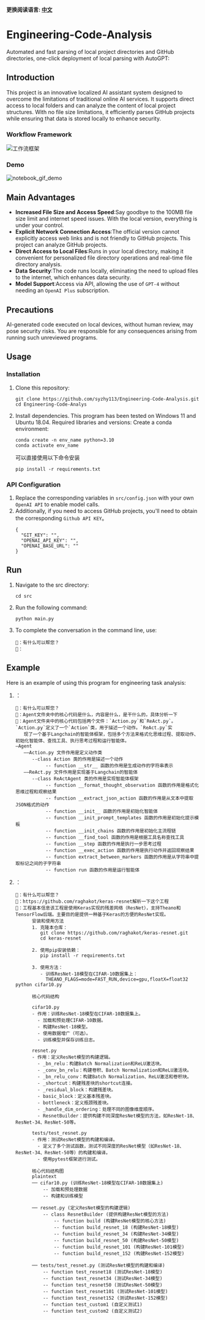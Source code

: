**更换阅读语言: [中文](README_CN.md)**

# Engineering-Code-Analysis
Automated and fast parsing of local project directories and GitHub directories, one-click deployment of local parsing with AutoGPT:

## Introduction

This project is an innovative localized AI assistant system designed to overcome the limitations of traditional online AI services. It supports direct access to local folders and can analyze the content of local project structures. With no file size limitations, it efficiently parses GitHub projects while ensuring that data is stored locally to enhance security.

### Workflow Framework
![工作流框架](image/image.png)

### Demo
![notebook_gif_demo](image/1.gif)

## Main Advantages

- **Increased File Size and Access Speed**:Say goodbye to the 100MB file size limit and internet speed issues. With the local version, everything is under your control.
- **Explicit Network Connection Access**:The official version cannot explicitly access web links and is not friendly to GitHub projects. This project can analyze GitHub projects.
- **Direct Access to Local Files**:Runs in your local directory, making it convenient for personalized file directory operations and real-time file directory analysis.
-  **Data Security**:The code runs locally, eliminating the need to upload files to the internet, which enhances data security.
-  **Model Support**:Access via API, allowing the use of ```GPT-4``` without needing an ```OpenAI Plus``` subscription.

## Precautions
AI-generated code executed on local devices, without human review, may pose security risks. You are responsible for any consequences arising from running such unreviewed programs.

## Usage

### Installation

1. Clone this repository:
   ```shell
   git clone https://github.com/syzhy113/Engineering-Code-Analysis.git
   cd Engineering-Code-Analys
   ```

2. Install dependencies. This program has been tested on Windows 11 and Ubuntu 18.04. Required libraries and versions:
   Create a conda environment:
      ```shell
   conda create -n env_name python=3.10
   conda activate env_name
   ```
   可以直接使用以下命令安装
   ```shell
   pip install -r requirements.txt
   ```

### API Configuration
1. Replace the corresponding variables in ```src/config.json``` with your own ```OpenAI API``` to enable model calls.<br>
2. Additionally, if you need to access GitHub projects, you'll need to obtain the corresponding ```Github API KEY```。
   ```shell
   {
     "GIT_KEY": "",
     "OPENAI_API_KEY": "",
     "OPENAI_BASE_URL": ""
   }
   ```

## Run

1. Navigate to the src directory:
   ```shell
   cd src
   ```

2. Run the following command:
   ```shell
   python main.py
   ```

3. To complete the conversation in the command line, use:
   ```shell
   🤖：有什么可以帮您？
   👨：
   ```


## Example

Here is an example of using this program for engineering task analysis:

1. ：
   ```shell
   🤖：有什么可以帮您？
   👨：Agent文件夹中的核心代码是什么，内容是什么，是干什么的，具体分析一下
   🤖：Agent文件夹中的核心代码包括两个文件：`Action.py`和`ReAct.py`。`Action.py`定义了一个`Action`类，用于描述一个动作。`ReAct.py`实
      现了一个基于Langchain的智能体框架，包括多个方法来格式化思维过程、提取动作、初始化智能体、查找工具、执行思考过程和运行智能体。
   —Agent
      ——Action.py 文件作用是定义动作类
         --class Action 类的作用是描述一个动作
              -- function __str__ 函数的作用是生成动作的字符串表示
      ——ReAct.py 文件作用是实现基于Langchain的智能体
         --class ReActAgent 类的作用是实现智能体框架
              -- function __format_thought_observation 函数的作用是格式化思维过程和观察结果
              -- function __extract_json_action 函数的作用是从文本中提取JSON格式的动作
              -- function __init__ 函数的作用是初始化智能体
              -- function __init_prompt_templates 函数的作用是初始化提示模板
              -- function __init_chains 函数的作用是初始化主流程链
              -- function __find_tool 函数的作用是根据工具名称查找工具
              -- function __step 函数的作用是执行一步思考过程
              -- function __exec_action 函数的作用是执行动作并返回观察结果
              -- function extract_between_markers 函数的作用是从字符串中提取标记之间的子字符串
              -- function run 函数的作用是运行智能体
      ```
2. ：
   ```shell
   🤖：有什么可以帮您？
   👨：https://github.com/raghakot/keras-resnet解析一下这个工程
   🤖：工程基本信息该工程是使用Keras实现的残差网络（ResNet），支持Theano和TensorFlow后端。主要目的是提供一种基于Keras的方便的ResNet实现。
         安装和使用方法
         1. 克隆本仓库：
            git clone https://github.com/raghakot/keras-resnet.git
            cd keras-resnet
         
         2. 使用pip安装依赖：
            pip install -r requirements.txt
         
         3. 使用方法：
            - 训练ResNet-18模型在CIFAR-10数据集上：
              THEANO_FLAGS=mode=FAST_RUN,device=gpu,floatX=float32 python cifar10.py
         
         核心代码结构
         
         cifar10.py
         - 作用：训练ResNet-18模型在CIFAR-10数据集上。
           - 加载和预处理CIFAR-10数据。
           - 构建ResNet-18模型。
           - 使用数据增广（可选）。
           - 训练模型并保存训练日志。
         
         resnet.py
         - 作用：定义ResNet模型的构建逻辑。
           - _bn_relu：构建Batch Normalization和ReLU激活块。
           - _conv_bn_relu：构建卷积、Batch Normalization和ReLU激活块。
           - _bn_relu_conv：构建Batch Normalization、ReLU激活和卷积块。
           - _shortcut：构建残差块的shortcut连接。
           - _residual_block：构建残差块。
           - basic_block：定义基本残差块。
           - bottleneck：定义瓶颈残差块。
           - _handle_dim_ordering：处理不同的图像维度顺序。
           - ResnetBuilder：提供构建不同深度ResNet模型的方法，如ResNet-18、ResNet-34、ResNet-50等。
         
         tests/test_resnet.py
         - 作用：测试ResNet模型的构建和编译。
           - 定义了多个测试函数，测试不同深度的ResNet模型（如ResNet-18、ResNet-34、ResNet-50等）的构建和编译。
           - 使用pytest框架进行测试。
         
         核心代码结构图
         plaintext
         ── cifar10.py (训练ResNet-18模型在CIFAR-10数据集上)
             -- 加载和预处理数据
             -- 构建和训练模型
         
         ── resnet.py (定义ResNet模型的构建逻辑)
             -- class ResnetBuilder (提供构建ResNet模型的方法)
                 -- function build (构建ResNet模型的核心方法)
                 -- function build_resnet_18 (构建ResNet-18模型)
                 -- function build_resnet_34 (构建ResNet-34模型)
                 -- function build_resnet_50 (构建ResNet-50模型)
                 -- function build_resnet_101 (构建ResNet-101模型)
                 -- function build_resnet_152 (构建ResNet-152模型)
         
         ── tests/test_resnet.py (测试ResNet模型的构建和编译)
             -- function test_resnet18 (测试ResNet-18模型)
             -- function test_resnet34 (测试ResNet-34模型)
             -- function test_resnet50 (测试ResNet-50模型)
             -- function test_resnet101 (测试ResNet-101模型)
             -- function test_resnet152 (测试ResNet-152模型)
             -- function test_custom1 (自定义测试1)
             -- function test_custom2 (自定义测试2)


